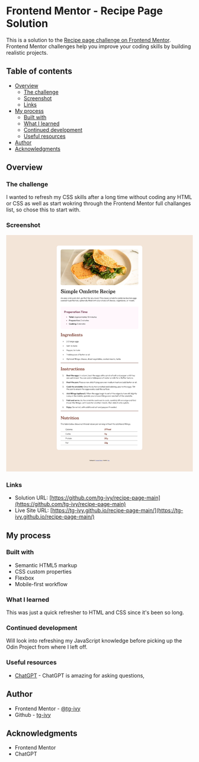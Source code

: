 # Frontend Mentor - Recipe Page Solution

This is a solution to the [Recipe page challenge on Frontend Mentor](https://www.frontendmentor.io/challenges/recipe-page-KiTsR8QQKm). Frontend Mentor challenges help you improve your coding skills by building realistic projects. 

## Table of contents

- [Overview](#overview)
  - [The challenge](#the-challenge)
  - [Screenshot](#screenshot)
  - [Links](#links)
- [My process](#my-process)
  - [Built with](#built-with)
  - [What I learned](#what-i-learned)
  - [Continued development](#continued-development)
  - [Useful resources](#useful-resources)
- [Author](#author)
- [Acknowledgments](#acknowledgments)


## Overview

### The challenge

I wanted to refresh my CSS skills after a long time without coding any HTML or CSS as well as start wokring through the Frontend Mentor full challanges list, so chose this to start with.

### Screenshot

![](./assets/images/full-page-screenshot.png)

### Links

- Solution URL: [https://github.com/tg-ivy/recipe-page-main](https://github.com/tg-ivy/recipe-page-main)
- Live Site URL: [https://tg-ivy.github.io/recipe-page-main/](https://tg-ivy.github.io/recipe-page-main/)

## My process

### Built with

- Semantic HTML5 markup
- CSS custom properties
- Flexbox
- Mobile-first workflow

### What I learned

This was just a quick refresher to HTML and CSS since it's been so long.

### Continued development

Will look into refreshing my JavaScript knowledge before picking up the Odin Project from where I left off.

### Useful resources

- [ChatGPT](https://www.example.com) - ChatGPT is amazing for asking questions,

## Author

- Frontend Mentor - [@tg-ivy](https://www.frontendmentor.io/profile/yourusername)
- Github - [tg-ivy](https://github.com/tg-ivy)

## Acknowledgments

- Frontend Mentor
- ChatGPT
